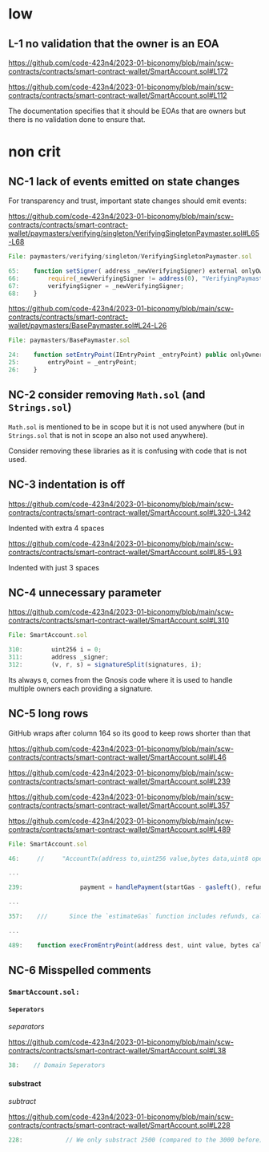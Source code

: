 # low

## L-1 no validation that the owner is an EOA

https://github.com/code-423n4/2023-01-biconomy/blob/main/scw-contracts/contracts/smart-contract-wallet/SmartAccount.sol#L172

https://github.com/code-423n4/2023-01-biconomy/blob/main/scw-contracts/contracts/smart-contract-wallet/SmartAccount.sol#L112

The documentation specifies that it should be EOAs that are owners but there is no validation done to ensure that.

# non crit

## NC-1 lack of events emitted on state changes

For transparency and trust, important state changes should emit events:

https://github.com/code-423n4/2023-01-biconomy/blob/main/scw-contracts/contracts/smart-contract-wallet/paymasters/verifying/singleton/VerifyingSingletonPaymaster.sol#L65-L68

```javascript
File: paymasters/verifying/singleton/VerifyingSingletonPaymaster.sol

65:    function setSigner( address _newVerifyingSigner) external onlyOwner{
66:        require(_newVerifyingSigner != address(0), "VerifyingPaymaster: new signer can not be zero address");
67:        verifyingSigner = _newVerifyingSigner;
68:    }
```

https://github.com/code-423n4/2023-01-biconomy/blob/main/scw-contracts/contracts/smart-contract-wallet/paymasters/BasePaymaster.sol#L24-L26

```javascript
File: paymasters/BasePaymaster.sol

24:    function setEntryPoint(IEntryPoint _entryPoint) public onlyOwner {
25:        entryPoint = _entryPoint;
26:    }
```

## NC-2 consider removing `Math.sol` (and `Strings.sol`)

`Math.sol` is mentioned to be in scope but it is not used anywhere (but in `Strings.sol` that is not in scope an also not used anywhere).


Consider removing these libraries as it is confusing with code that is not used.

## NC-3 indentation is off

https://github.com/code-423n4/2023-01-biconomy/blob/main/scw-contracts/contracts/smart-contract-wallet/SmartAccount.sol#L320-L342

Indented with extra 4 spaces

https://github.com/code-423n4/2023-01-biconomy/blob/main/scw-contracts/contracts/smart-contract-wallet/SmartAccount.sol#L85-L93

Indented with just 3 spaces

## NC-4 unnecessary parameter

https://github.com/code-423n4/2023-01-biconomy/blob/main/scw-contracts/contracts/smart-contract-wallet/SmartAccount.sol#L310

```javascript
File: SmartAccount.sol

310:        uint256 i = 0;
311:        address _signer;
312:        (v, r, s) = signatureSplit(signatures, i);
```

Its always `0`, comes from the Gnosis code where it is used to handle multiple owners each providing a signature.

## NC-5 long rows

GitHub wraps after column 164 so its good to keep rows shorter than that

https://github.com/code-423n4/2023-01-biconomy/blob/main/scw-contracts/contracts/smart-contract-wallet/SmartAccount.sol#L46

https://github.com/code-423n4/2023-01-biconomy/blob/main/scw-contracts/contracts/smart-contract-wallet/SmartAccount.sol#L239

https://github.com/code-423n4/2023-01-biconomy/blob/main/scw-contracts/contracts/smart-contract-wallet/SmartAccount.sol#L357

https://github.com/code-423n4/2023-01-biconomy/blob/main/scw-contracts/contracts/smart-contract-wallet/SmartAccount.sol#L489

```javascript
File: SmartAccount.sol

46:     //     "AccountTx(address to,uint256 value,bytes data,uint8 operation,uint256 targetTxGas,uint256 baseGas,uint256 gasPrice,address gasToken,address refundReceiver,uint256 nonce)"

...

239:                payment = handlePayment(startGas - gasleft(), refundInfo.baseGas, refundInfo.gasPrice, refundInfo.tokenGasPriceFactor, refundInfo.gasToken, refundInfo.refundReceiver);

...

357:    ///      Since the `estimateGas` function includes refunds, call this method to get an estimated of the costs that are deducted from the safe with `execTransaction`

...

489:    function execFromEntryPoint(address dest, uint value, bytes calldata func, Enum.Operation operation, uint256 gasLimit) external onlyEntryPoint returns (bool success) {   

```

## NC-6 Misspelled comments

### `SmartAccount.sol:`

#### `Seperators`
_separators_

https://github.com/code-423n4/2023-01-biconomy/blob/main/scw-contracts/contracts/smart-contract-wallet/SmartAccount.sol#L38

```javascript
38:    // Domain Seperators
```

#### substract
_subtract_

https://github.com/code-423n4/2023-01-biconomy/blob/main/scw-contracts/contracts/smart-contract-wallet/SmartAccount.sol#L228

```javascript
228:            // We only substract 2500 (compared to the 3000 before) to ensure that the amount passed is still higher than targetTxGas
```